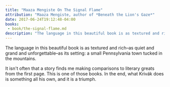 ```yaml
---
title: "Maaza Mengiste On The Signal Flame"
attribution: "Maaza Mengiste, author of *Beneath the Lion's Gaze*"
date: 2017-06-24T19:12:48-04:00
books:
 - book/the-signal-flame.md
description: "The language in this beautiful book is as textured and rich–as quiet and grand and unforgettable–as its setting"
---
```

The language in this beautiful book is as textured and rich–as quiet and grand and unforgettable–as its setting: a small Pennsylvania town tucked in the mountains.

It isn't often that a story finds me making comparisons to literary greats from the first page. This is one of those books. In the end, what Krivák does is something all his own, and it is a triumph.
